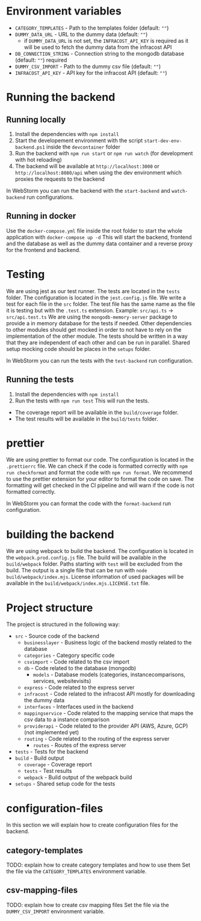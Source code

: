 # Environment variables

-   `CATEGORY_TEMPLATES` - Path to the templates folder (default: `""`)
-   `DUMMY_DATA_URL` - URL to the dummy data (default: `""`)
    -   if `DUMMY_DATA_URL` is not set, the `INFRACOST_API_KEY` is required as it will be used to fetch the dummy data
        from the infracost API
-   `DB_CONNECTION_STRING` - Connection string to the mongodb database (default: `""`) required
-   `DUMMY_CSV_IMPORT` - Path to the dummy csv file (default: `""`)
-   `INFRACOST_API_KEY` - API key for the infracost API (default: `""`)

# Running the backend

## Running locally

1. Install the dependencies with `npm install`
2. Start the developement environment with the script `start-dev-env-backend.ps1` inside the `devcontainer` folder
3. Run the backend with `npm run start` or `npm run watch` (for development with hot reloading)
4. The backend will be available at `http://localhost:3000` or `http://localhost:8080/api` when using the dev
   environment which proxies the requests to the backend

In WebStorm you can run the backend with the `start-backend` and `watch-backend` run configurations.

## Running in docker

Use the `docker-compose.yml` file inside the root folder to start the whole application with `docker-compose up -d`
This will start the backend, frontend and the database as well as the dummy data container and a reverse proxy for the
frontend and backend.

# Testing

We are using jest as our test runner. The tests are located in the `tests` folder.
The configuration is located in the `jest.config.js` file.
We write a test for each file in the `src` folder. The test file has the same name as the file it is testing but with
the `.test.ts` extension.
Example: `src/api.ts` -> `src/api.test.ts`
We are using the `mongodb-memory-server` package to provide a in memory database for the tests if needed.
Other dependencies to other modules should get mocked in order to not have to rely on the implementation of the other
module.
The tests should be written in a way that they are independent of each other and can be run in parallel.
Shared setup mocking code should be places in the `setups` folder.

In WebStorm you can run the tests with the `test-backend` run configuration.

## Running the tests

1. Install the dependencies with `npm install`
2. Run the tests with `npm run test` This will run the tests.

-   The coverage report will be available in the `build/coverage` folder.
-   The test results will be available in the `build/tests` folder.

# prettier

We are using prettier to format our code. The configuration is located in the `.prettierrc` file.
We can check if the code is formatted correctly with `npm run checkformat` and format the code with `npm run format`.
We recommend to use the prettier extension for your editor to format the code on save.
The formatting will get checked in the CI pipeline and will warn if the code is not formatted correctly.

In WebStorm you can format the code with the `format-backend` run configuration.

# building the backend

We are using webpack to build the backend. The configuration is located in the `webpack.prod.config.js` file.
The build will be available in the `build/webpack` folder.
Paths starting with `test` will be excluded from the build.
The output is a single file that can be run with `node build/webpack/index.mjs`.
License information of used packages will be available in the `build/webpack/index.mjs.LICENSE.txt` file.

# Project structure

The project is structured in the following way:

-   `src` - Source code of the backend
    -   `businesslayer` - Business logic of the backend mostly related to the database
    -   `categories` - Category specific code
    -   `csvimport` - Code related to the csv import
    -   `db` - Code related to the database (mongodb)
        -   `models` - Database models (categories, instancecomparisons, services, websitevisits)
    -   `express` - Code related to the express server
    -   `infracost` - Code related to the infracost API mostly for downloading the dummy data
    -   `interfaces` - Interfaces used in the backend
    -   `mappingservice` - Code related to the mapping service that maps the csv data to a instance comparison
    -   `providerapi` - Code related to the provider API (AWS, Azure, GCP) (not implemented yet)
    -   `routing` - Code related to the routing of the express server
        -   `routes` - Routes of the express server
-   `tests` - Tests for the backend
-   `build` - Build output
    -   `coverage` - Coverage report
    -   `tests` - Test results
    -   `webpack` - Build output of the webpack build
-   `setups` - Shared setup code for the tests

# configuration-files

In this section we will explain how to create configuration files for the backend.

## category-templates

TODO: explain how to create category templates and how to use them
Set the file via the `CATEGORY_TEMPLATES` environment variable.

## csv-mapping-files

TODO: explain how to create csv mapping files
Set the file via the `DUMMY_CSV_IMPORT` environment variable.
